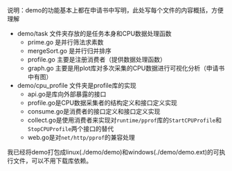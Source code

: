 说明：demo的功能基本上都在申请书中写明，此处写每个文件的内容概括，方便理解

- demo/task 文件夹存放的是任务本身和CPU数据处理函数
  - prime.go 是并行筛法求素数
  - mergeSort.go 是并行归并排序
  - profile.go 主要是注册消费者（提供数据处理函数）
  - graph.go 主要是用plot库对多次采集的CPU数据进行可视化分析（申请书中有图）
- demo/cpu_profile 文件夹是profile库的实现
  - api.go是库向外部暴露的接口
  - profile.go是CPU数据采集者的结构定义和接口定义实现
  - consume.go是消费者的接口定义和接口定义实现
  - collect.go是使用消费者来实现对`runtime/pprof`库的`StartCPUProfile`和`StopCPUProfile`两个接口的替代
  - web.go是对`net/http/pprof`的兼容处理

我已经将demo打包成linux(./demo/demo)和windows(./demo/demo.ext)的可执行文件，可以不用下载库依赖。